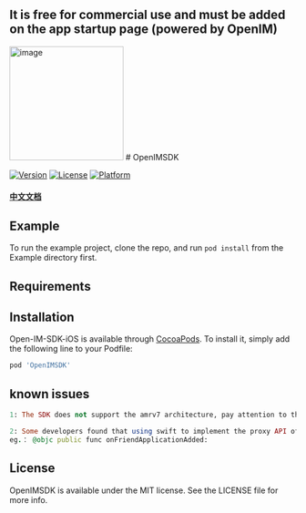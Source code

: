 
## It is free for commercial use and must be added on the app startup page (powered by OpenIM)
<img src="https://openim-1253691595.cos.ap-nanjing.myqcloud.com/WechatIMG20.jpeg" alt="image" style="width: 200px; " />
# OpenIMSDK

[![Version](https://img.shields.io/cocoapods/v/OpenIMSDK.svg?style=flat)](https://cocoapods.org/pods/OpenIMSDK)
[![License](https://img.shields.io/cocoapods/l/OpenIMSDK.svg?style=flat)](https://cocoapods.org/pods/OpenIMSDK)
[![Platform](https://img.shields.io/cocoapods/p/OpenIMSDK.svg?style=flat)](https://cocoapods.org/pods/OpenIMSDK)

#### [中文文档](https://doc.rentsoft.cn/#/ios_v2/sdk_integrate/development)

## Example

To run the example project, clone the repo, and run `pod install` from the Example directory first.

## Requirements

## Installation

Open-IM-SDK-iOS is available through [CocoaPods](https://cocoapods.org). To install
it, simply add the following line to your Podfile:

```ruby
pod 'OpenIMSDK'
```

## known issues
```ruby
1: The SDK does not support the amrv7 architecture, pay attention to the settings of Xcode.
```

```ruby
2: Some developers found that using swift to implement the proxy API of sdk was not delivered to the business layer, and needed to be decorated with the @objc symbol.
eg.： @objc public func onFriendApplicationAdded:
```
## License

OpenIMSDK is available under the MIT license. See the LICENSE file for more info.
